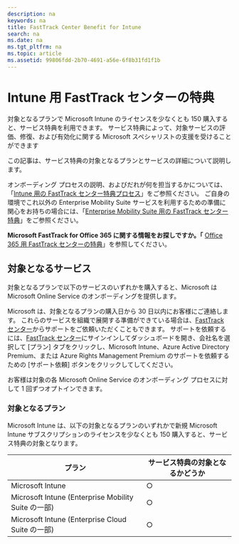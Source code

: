 ```yaml
---
description: na
keywords: na
title: FastTrack Center Benefit for Intune
search: na
ms.date: na
ms.tgt_pltfrm: na
ms.topic: article
ms.assetid: 99806fdd-2b70-4691-a56e-6f8b31fd1f1b
---
```

# Intune 用 FastTrack センターの特典
対象となるプランで Microsoft Intune のライセンスを少なくとも 150 購入すると、サービス特典を利用できます。 サービス特典によって、対象サービスの評価、修復、および有効化に関する Microsoft スペシャリストの支援を受けることができます

この記事は、サービス特典の対象となるプランとサービスの詳細について説明します。

オンボーディング プロセスの説明、およびだれが何を担当するかについては、「[Intune 用の FastTrack センター特典プロセス](../Topic/FastTrack_Center_Benefit_Process_for_Intune.md)」をご参照ください。 ご自身の環境でこれ以外の Enterprise Mobility Suite サービスを利用するための準備に関心をお持ちの場合には、「[Enterprise Mobility Suite 用の FastTrack センター特典](../Topic/FastTrack_Center_Benefit_for_Enterprise_Mobility_Suite.md)」をご参照ください。

**Microsoft FastTrack for Office 365 に関する情報をお探しですか。「** [Office 365 用 FastTrack センターの特典](https://technet.microsoft.com/library/office-365-onboarding-benefit.aspx)」を参照してください。

## 対象となるサービス
対象となるプランで以下のサービスのいずれかを購入すると、Microsoft は Microsoft Online Service のオンボーディングを提供します。

Microsoft は、対象となるプランの購入日から 30 日以内にお客様にご連絡します。 これらのサービスを組織で展開する準備ができている場合は、[FastTrack センター](http://fasttrack.microsoft.com/)からサポートをご依頼いただくこともできます。 サポートを依頼するには、[FastTrack センター](http://fasttrack.microsoft.com/)にサインインしてダッシュボードを開き、会社名を選択して [プラン] タブをクリックし、Microsoft Intune、Azure Active Directory Premium、または Azure Rights Management Premium のサポートを依頼するための [サポート依頼] ボタンをクリックしてしてください。

お客様は対象の各 Microsoft Online Service のオンボーディング プロセスに対して 1 回ずつオプトインできます。

### 対象となるプラン
Microsoft Intune は、以下の対象となるプランのいずれかで新規 Microsoft Intune サブスクリプションのライセンスを少なくとも 150 購入すると、サービス特典の対象となります。

|プラン|サービス特典の対象となるかどうか|
|-------|--------------------|
|Microsoft Intune|○|
|Microsoft Intune (Enterprise Mobility Suite の一部)|○|
|Microsoft Intune (Enterprise Cloud Suite の一部)|○|
